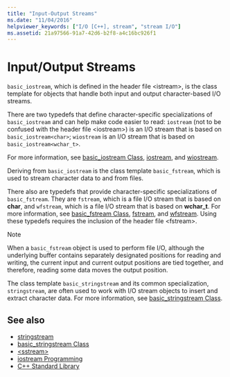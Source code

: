 ```yaml
---
title: "Input-Output Streams"
ms.date: "11/04/2016"
helpviewer_keywords: ["I/O [C++], stream", "stream I/O"]
ms.assetid: 21a97566-91a7-42d6-b2f8-a4c16bc926f1
---
```

# Input/Output Streams

`basic_iostream`, which is defined in the header file \<istream>, is the class template for objects that handle both input and output character-based I/O streams.

There are two typedefs that define character-specific specializations of `basic_iostream` and can help make code easier to read: `iostream` (not to be confused with the header file \<iostream>) is an I/O stream that is based on `basic_iostream<char>`; `wiostream` is an I/O stream that is based on `basic_iostream<wchar_t>`.

For more information, see [basic_iostream Class](../standard-library/basic-iostream-class.md), [iostream](../standard-library/basic-iostream-class.md), and [wiostream](../standard-library/basic-iostream-class.md).

Deriving from `basic_iostream` is the class template `basic_fstream`, which is used to stream character data to and from files.

There also are typedefs that provide character-specific specializations of `basic_fstream`. They are `fstream`, which is a file I/O stream that is based on **char**, and `wfstream`, which is a file I/O stream that is based on **wchar_t**. For more information, see [basic_fstream Class](../standard-library/basic-fstream-class.md), [fstream](../standard-library/basic-fstream-class.md), and [wfstream](../standard-library/basic-fstream-class.md). Using these typedefs requires the inclusion of the header file \<fstream>.

> [!NOTE]
> When a `basic_fstream` object is used to perform file I/O, although the underlying buffer contains separately designated positions for reading and writing, the current input and current output positions are tied together, and therefore, reading some data moves the output position.

The class template `basic_stringstream` and its common specialization, `stringstream`, are often used to work with I/O stream objects to insert and extract character data. For more information, see [basic_stringstream Class](../standard-library/basic-stringstream-class.md).

## See also

- [stringstream](../standard-library/basic-stringstream-class.md)
- [basic_stringstream Class](../standard-library/basic-stringstream-class.md)
- [\<sstream>](../standard-library/sstream.md)
- [iostream Programming](../standard-library/iostream-programming.md)
- [C++ Standard Library](../standard-library/cpp-standard-library-reference.md)
